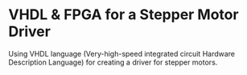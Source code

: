 # VHDL & FPGA for a Stepper Motor Driver

Using VHDL language (Very-high-speed integrated circuit Hardware Description Language) for creating a driver for stepper motors.